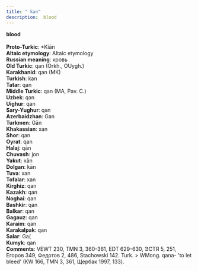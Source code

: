 ```yaml
---
title: " kan"
description:  blood
---
```

<strong> blood</strong><br><br>
<strong>Proto-Turkic</strong>:  *Kiān<br>
<strong>Altaic etymology</strong>:  Altaic etymology<br>
<strong>Russian meaning</strong>:  кровь<br>
<strong>Old Turkic</strong>:  qan (Orkh., OUygh.)<br>
<strong>Karakhanid</strong>:  qan (MK)<br>
<strong>Turkish</strong>:  kan<br>
<strong>Tatar</strong>:  qan<br>
<strong>Middle Turkic</strong>:  qan (MA, Pav. C.)<br>
<strong>Uzbek</strong>:  qɔn<br>
<strong>Uighur</strong>:  qan<br>
<strong>Sary-Yughur</strong>:  qan<br>
<strong>Azerbaidzhan</strong>:  Gan<br>
<strong>Turkmen</strong>:  Gān<br>
<strong>Khakassian</strong>:  xan<br>
<strong>Shor</strong>:  qan<br>
<strong>Oyrat</strong>:  qan<br>
<strong>Halaj</strong>:  qān<br>
<strong>Chuvash</strong>:  jon<br>
<strong>Yakut</strong>:  xān<br>
<strong>Dolgan</strong>:  kān<br>
<strong>Tuva</strong>:  xan<br>
<strong>Tofalar</strong>:  xan<br>
<strong>Kirghiz</strong>:  qan<br>
<strong>Kazakh</strong>:  qan<br>
<strong>Noghai</strong>:  qan<br>
<strong>Bashkir</strong>:  qan<br>
<strong>Balkar</strong>:  qan<br>
<strong>Gagauz</strong>:  qan<br>
<strong>Karaim</strong>:  qan<br>
<strong>Karakalpak</strong>:  qan<br>
<strong>Salar</strong>:  Ga(<br>
<strong>Kumyk</strong>:  qan<br>
<strong>Comments</strong>:  VEWT 230, TMN 3, 360-361, EDT 629-630, ЭСТЯ 5, 251, Егоров 349, Федотов 2, 486, Stachowski 142. Turk. > WMong. qana- 'to let bleed' (KW 166, TMN 3, 361, Щербак 1997, 133).<br>


